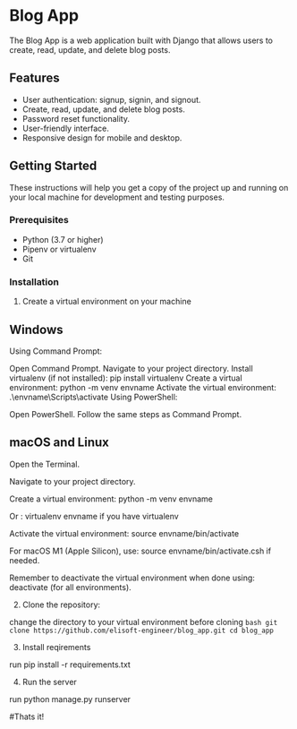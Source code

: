 # Blog App

The Blog App is a web application built with Django that allows users to create, read, update, and delete blog posts.

## Features

- User authentication: signup, signin, and signout.
- Create, read, update, and delete blog posts.
- Password reset functionality.
- User-friendly interface.
- Responsive design for mobile and desktop.

## Getting Started

These instructions will help you get a copy of the project up and running on your local machine for development and testing purposes.

### Prerequisites

- Python (3.7 or higher)
- Pipenv or virtualenv
- Git

### Installation

1. Create a virtual environment on your machine

Windows
-------

Using Command Prompt:

Open Command Prompt.
Navigate to your project directory.
Install virtualenv (if not installed): pip install virtualenv
Create a virtual environment: python -m venv envname
Activate the virtual environment: .\\envname\\Scripts\\activate
Using PowerShell:

Open PowerShell.
Follow the same steps as Command Prompt.

macOS and Linux
---------------

Open the Terminal.

Navigate to your project directory.

Create a virtual environment: python -m venv envname

Or : virtualenv envname if you have virtualenv

Activate the virtual environment: source envname/bin/activate

For macOS M1 (Apple Silicon), use: source envname/bin/activate.csh if needed.

Remember to deactivate the virtual environment when done using: deactivate (for all environments).

2. Clone the repository:

change the directory to your virtual environment before cloning
`bash
git clone https://github.com/elisoft-engineer/blog_app.git
cd blog_app `

3. Install reqirements

run pip install -r requirements.txt

4. Run the server

run python manage.py runserver

#Thats it!
   

